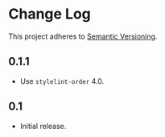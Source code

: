 # Change Log
This project adheres to [Semantic Versioning](http://semver.org/).

## 0.1.1
* Use `stylelint-order` 4.0.

## 0.1
* Initial release.
